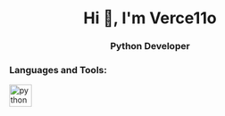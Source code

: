 <h1 align="center">Hi 👋, I'm Verce11o</h1>
<h3 align="center">Python Developer</h3>


<h3 align="left">Languages and Tools:</h3>
<p align="left"> <a href="https://www.python.org" target="_blank"> <img src="https://devicons.github.io/devicon/devicon.git/icons/python/python-original.svg" alt="python" width="40" height="40"/> </a> </p>
